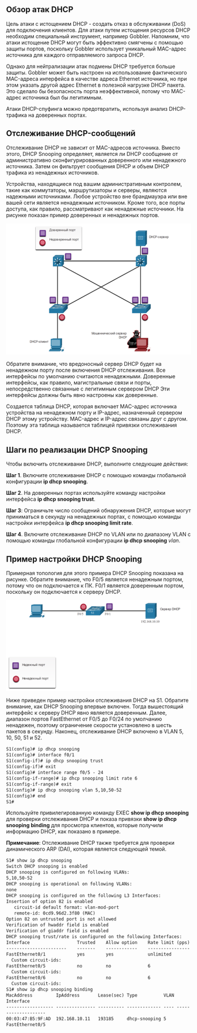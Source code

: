 <!-- 11.3.1 -->
## Обзор атак DHCP

Цель атаки с истощением DHCP - создать отказ в обслуживании (DoS) для подключения клиентов. Для атаки путем истощения ресурсов DHCP необходим специальный инструмент, например Gobbler. Напомним, что атаки истощение DHCP могут быть эффективно смягчены с помощью защиты портов, поскольку Gobbler использует уникальный MAC-адрес источника для каждого отправляемого запроса DHCP.

Однако для нейтрализации атак подмены DHCP требуется больше защиты. Gobbler может быть настроен на использование фактического MAC-адреса интерфейса в качестве адреса Ethernet источника, но при этом указать другой адрес Ethernet в полезной нагрузке DHCP пакета. Это сделало бы безопасность порта неэффективной, потому что MAC-адрес источника был бы легитимным.

Атаки DHCP-спуфинга можно предотвратить, используя анализ DHCP-трафика на доверенных портах.

<!-- 11.3.2 -->
## Отслеживание DHCP-сообщений

Отслеживание DHCP не зависит от MAC-адресов источника. Вместо этого, DHCP Snooping определяет, является ли DHCP сообщение от административно сконфигурированных доверенного или ненадежного источника. Затем он фильтрует сообщения DHCP и объем DHCP трафика из ненадежных источников.

Устройства, находящиеся под вашим административным контролем, такие как коммутаторы, маршрутизаторы и серверы, являются надежными источниками. Любое устройство вне брандмауэра или вне вашей сети является ненадежным источником. Кроме того, все порты доступа, как правило, рассматривают как ненадежные источники. На рисунке показан пример доверенных и ненадежных портов.

![](./assets/11.3.2.png)
<!-- /courses/srwe-dl/af9ece9e-34fe-11eb-b1b2-9b1b0c1f7e0d/afb7118a-34fe-11eb-b1b2-9b1b0c1f7e0d/assets/ca64fe21-1c27-11ea-af09-3b2e6521927c.svg -->

Обратите внимание, что вредоносный сервер DHCP будет на ненадежном порту после включения DHCP отслеживания. Все интерфейсы по умолчанию считаются ненадежными. Доверенные интерфейсы, как правило, магистральные связи и порты, непосредственно связанные с легитимным сервером DHCP Эти интерфейсы должны быть явно настроены как доверенные.

Создается таблица DHCP, которая включает MAC-адрес источника устройства на ненадежном порту и IP-адрес, назначенный сервером DHCP этому устройству. MAC-адрес и IP-адрес связаны друг с другом. Поэтому эта таблица называется таблицей привязки отслеживания DHCP.

<!-- 11.3.3 -->
## Шаги по реализации DHCP Snooping

Чтобы включить отслеживание DHCP, выполните следующие действия:

**Шаг 1**. Включите отслеживание DHCP с помощью команды глобальной конфигурации **ip dhcp snooping**.

**Шаг 2**. На доверенных портах используйте команду настройки интерфейса **ip dhcp snooping trust**.

**Шаг 3**: Ограничьте число сообщений обнаружения DHCP, которые могут приниматься в секунду на ненадежных портах, с помощью команды настройки интерфейса **ip dhcp snooping limit rate**.

**Шаг 4**. Включите отслеживание DHCP по VLAN или по диапазону VLAN с помощью команды глобальной конфигурации **ip dhcp snooping** _vlan_.

<!-- 11.3.4 -->
## Пример настройки DHCP Snooping

Примерная топология для этого примера DHCP Snooping показана на рисунке. Обратите внимание, что F0/5 является ненадежным портом, потому что он подключается к ПК. F0/1 является доверенным портом, поскольку он подключается к серверу DHCP.

![](./assets/11.3.4.png)
<!-- /courses/srwe-dl/af9ece9e-34fe-11eb-b1b2-9b1b0c1f7e0d/afb7118a-34fe-11eb-b1b2-9b1b0c1f7e0d/assets/ca65c170-1c27-11ea-af09-3b2e6521927c.svg -->

Ниже приведен пример настройки отслеживания DHCP на S1. Обратите внимание, как DHCP Snooping впервые включен. Тогда вышестоящий интерфейс к серверу DHCP явно является доверенным. Далее, диапазон портов FastEthernet от F0/5 до F0/24 по умолчанию ненадежен, поэтому ограничение скорости установлено в шесть пакетов в секунду. Наконец, отслеживание DHCP включено в VLAN 5, 10, 50, 51 и 52.

```
S1(config)# ip dhcp snooping
S1(config)# interface f0/1
S1(config-if)# ip dhcp snooping trust
S1(config-if)# exit
S1(config)# interface range f0/5 - 24
S1(config-if-range)# ip dhcp snooping limit rate 6
S1(config-if-range)# exit
S1(config)# ip dhcp snooping vlan 5,10,50-52
S1(config)# end
S1#
```

Используйте привилегированную команду EXEC **show ip dhcp snooping** для проверки отслеживания DHCP и показа привязки **show ip dhcp snooping binding** для просмотра клиентов, которые получили информацию DHCP, как показано в примере.

**Примечание**: Отслеживание DHCP также требуется для проверки динамического ARP (DAI), которая является следующей темой.

```
S1# show ip dhcp snooping
Switch DHCP snooping is enabled
DHCP snooping is configured on following VLANs:
5,10,50-52
DHCP snooping is operational on following VLANs:
none
DHCP snooping is configured on the following L3 Interfaces:
Insertion of option 82 is enabled
   circuit-id default format: vlan-mod-port
   remote-id: 0cd9.96d2.3f80 (MAC)
Option 82 on untrusted port is not allowed
Verification of hwaddr field is enabled
Verification of giaddr field is enabled
DHCP snooping trust/rate is configured on the following Interfaces:
Interface                  Trusted    Allow option    Rate limit (pps)
-----------------------    -------    ------------    ----------------   
FastEthernet0/1            yes        yes             unlimited
  Custom circuit-ids:
FastEthernet0/5            no         no              6         
  Custom circuit-ids:
FastEthernet0/6            no         no              6         
  Custom circuit-ids:
S1# show ip dhcp snooping binding
MacAddress         IpAddress       Lease(sec) Type          VLAN Interface
------------------ --------------- ---------- ------------- ---- --------------------
00:03:47:B5:9F:AD  192.168.10.11   193185     dhcp-snooping 5    FastEthernet0/5
```

<!-- 11.3.5 -->
<!-- syntax -->